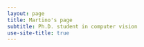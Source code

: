 ```yaml
---
layout: page
title: Martino's page
subtitle: Ph.D. student in computer vision
use-site-title: true
---
```

<style>
div[role="main"] {display: none;}
footer {margin-top: 0; padding: 30px;}
</style>
